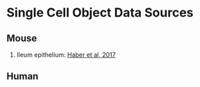 # Single Cell Object Data Sources

## Mouse

1. Ileum epithelium: [Haber et al, 2017](https://doi.org/10.1038/nature24489)

## Human
